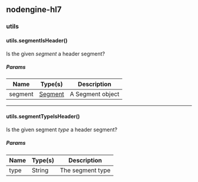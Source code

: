 ## nodengine-hl7

### utils

#### utils.segmentIsHeader()

Is the given _segment_ a header segment?

##### Params

| Name | Type(s) | Description |
| ---- | ------- | ----------- |
| segment | [Segment](segment.md) | A Segment object |

***

#### utils.segmentTypeIsHeader()

Is the given segment _type_ a header segment?

##### Params

| Name | Type(s) | Description |
| ---- | ------- | ----------- |
| type | String | The segment type |
